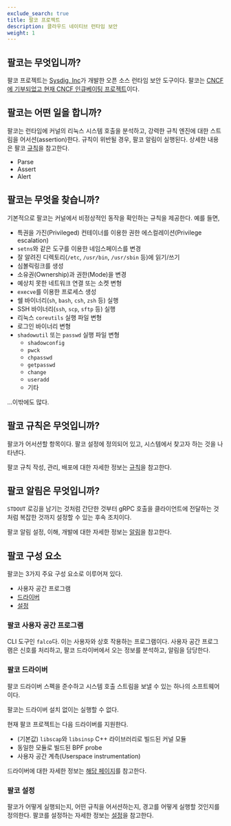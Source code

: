 ```yaml
---
exclude_search: true
title: 팔코 프로젝트
description: 클라우드 네이티브 런타임 보안
weight: 1
---
```


## 팔코는 무엇입니까?

팔코 프로젝트는 [Sysdig, Inc](https://sysdig.com)가 개발한 오픈 소스 런타임 보안 도구이다. 팔코는 [CNCF에 기부되었고 현재 CNCF 인큐베이팅 프로젝트](https://www.cncf.io/blog/2020/01/08/toc-votes-to-move-falco-into-cncf-incubator/)이다.

## 팔코는 어떤 일을 합니까?

팔코는 런타임에 커널의 리눅스 시스템 호출을 분석하고, 강력한 규칙 엔진에 대한 스트림을 어서션(assertion)한다.
규칙이 위반될 경우, 팔코 알림이 실행된다. 상세한 내용은 팔코 [규칙](https://falco.org/docs/rules/)을 참고한다.

 - Parse
 - Assert
 - Alert

## 팔코는 무엇을 찾습니까?

기본적으로 팔코는 커널에서 비정상적인 동작을 확인하는 규칙을 제공한다. 예를 들면,

 - 특권을 가진(Privileged) 컨테이너를 이용한 권한 에스컬레이션(Privilege escalation)
 - `setns`와 같은 도구를 이용한 네임스페이스를 변경
 - 잘 알려진 디렉토리(`/etc`, `/usr/bin`, `/usr/sbin` 등)에 읽기/쓰기
 - 심볼릭링크를 생성
 - 소유권(Ownership)과 권한(Mode)을 변경
 - 예상치 못한 네트워크 연결 또는 소켓 변형
 - `execve`를 이용한 프로세스 생성
 - 쉘 바이너리(`sh`, `bash`, `csh`, `zsh` 등) 실행
 - SSH 바이너리(`ssh`, `scp`, `sftp` 등) 실행
 - 리눅스 `coreutils` 실행 파일 변형
 - 로그인 바이너리 변형
 - `shadowutil` 또는 `passwd` 실행 파일 변형
	- `shadowconfig`
    - `pwck`
    - `chpasswd`
    - `getpasswd`
    - `change`
    - `useradd`
    - 기타

...이밖에도 많다.

## 팔코 규칙은 무엇입니까?

팔코가 어서션할 항목이다. 팔코 설정에 정의되어 있고, 시스템에서 찾고자 하는 것을 나타낸다.

팔코 규칙 작성, 관리, 배포에 대한 자세한 정보는 [규칙](https://falco.org/docs/rules/)을 참고한다.

## 팔코 알림은 무엇입니까?

`STDOUT` 로깅을 남기는 것처럼 간단한 것부터 gRPC 호출을 클라이언트에 전달하는 것처럼 복잡한 것까지 설정할 수 있는 후속 조치이다.

팔코 알림 설정, 이해, 개발에 대한 자세한 정보는 [알림](https://falco.org/docs/outputs/)을 참고한다.

## 팔코 구성 요소

팔코는 3가지 주요 구성 요소로 이루어져 있다.

 - 사용자 공간 프로그램
 - [드라이버](https://falco.org/docs/event-sources/drivers/)
 - [설정](https://falco.org/docs/configuration/)

### 팔코 사용자 공간 프로그램

CLI 도구인 `falco`다. 이는 사용자와 상호 작용하는 프로그램이다. 사용자 공간 프로그램은 신호를 처리하고, 팔코 드라이버에서 오는 정보를 분석하고, 알림을 담당한다.

### 팔코 드라이버

팔코 드라이버 스펙을 준수하고 시스템 호출 스트림을 보낼 수 있는 하나의 소프트웨어이다.

팔코는 드라이버 설치 없이는 실행할 수 없다.

현재 팔코 프로젝트는 다음 드라이버를 지원한다.

 - (기본값) `libscap`와 `libsinsp` C++ 라이브러리로 빌드된 커널 모듈
 - 동일한 모듈로 빌드된 BPF probe
 - 사용자 공간 계측(Userspace instrumentation)

드라이버에 대한 자세한 정보는 [해당 페이지](/docs/event-sources/drivers/)를 참고한다.

### 팔코 설정

팔코가 어떻게 실행되는지, 어떤 규칙을 어서션하는지, 경고를 어떻게 실행할 것인지를 정의한다. 팔코를 설정하는 자세한 정보는 [설정](https://falco.org/docs/configuration/)을 참고한다.
